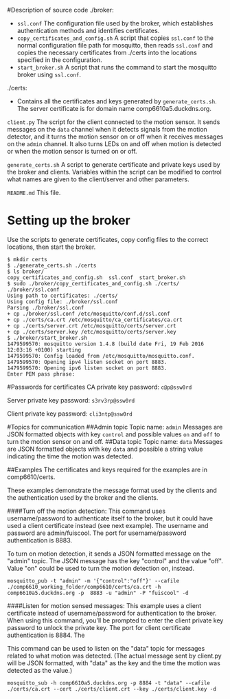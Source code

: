 #Description of source code
./broker:
* `ssl.conf` The configuration file used by the broker, which establishes authentication methods and identifies certificates.
* `copy_certificates_and_config.sh` A script that copies `ssl.conf` to the normal configuration file path for mosquitto, then reads `ssl.conf` and copies the necessary certificates from ./certs into the locations specified in the configuration.
* `start_broker.sh` A script that runs the command to start the mosquitto broker using `ssl.conf`.

./certs:
* Contains all the certificates and keys generated by `generate_certs.sh`. The server certificate is for domain name comp6610a5.duckdns.org.

`client.py` The script for the client connected to the motion sensor. It sends messages on the `data` channel when it detects signals from the motion detector, and it turns the motion sensor on or off when it receives messages on the `admin` channel. It also turns LEDs on and off when motion is detected or when the motion sensor is turned on or off.

`generate_certs.sh` A script to generate certificate and private keys used by the broker and clients. Variables within the script can be modified to control what names are given to the client/server and other parameters.

`README.md` This file.

# Setting up the broker
Use the scripts to generate certificates, copy config files to the correct locations, then start the broker. 
```
$ mkdir certs
$ ./generate_certs.sh ./certs
$ ls broker/
copy_certificates_and_config.sh  ssl.conf  start_broker.sh
$ sudo ./broker/copy_certificates_and_config.sh ./certs/ ./broker/ssl.conf 
Using path to certificates: ./certs/
Using config file: ./broker/ssl.conf
Parsing ./broker/ssl.conf
+ cp ./broker/ssl.conf /etc/mosquitto/conf.d/ssl.conf
+ cp ./certs/ca.crt /etc/mosquitto/ca_certificates/ca.crt
+ cp ./certs/server.crt /etc/mosquitto/certs/server.crt
+ cp ./certs/server.key /etc/mosquitto/certs/server.key
$ ./broker/start_broker.sh 
1479599570: mosquitto version 1.4.8 (build date Fri, 19 Feb 2016 12:03:16 +0100) starting
1479599570: Config loaded from /etc/mosquitto/mosquitto.conf.
1479599570: Opening ipv4 listen socket on port 8883.
1479599570: Opening ipv6 listen socket on port 8883.
Enter PEM pass phrase:
```

#Passwords for certificates
CA private key password: `c@p@ssw0rd` 

Server private key password: `s3rv3rp@ssw0rd` 

Client private key password: `cli3ntp@ssw0rd` 

#Topics for communication
##Admin topic
Topic name: `admin` 
Messages are JSON formatted objects with key `control` and possible values `on` and `off` to turn the motion sensor on and off.
##Data topic
Topic name: `data` 
Messages are JSON formatted objects with key `data` and possible a string value indicating the time the motion was detected.

##Examples
The certificates and keys required for the examples are in comp6610/certs.

These examples demonstrate the message format used by the clients and the authentication used by the broker and the clients.

####Turn off the motion detection:
This command uses username/password to authenticate itself to the broker, but it could have used a client certificate instead (see next example). The username and password are admin/fuiscool. The port for username/password authentication is 8883.

To turn on motion detection, it sends a JSON formatted message on the "admin" topic. The JSON message has the key "control" and the value "off". Value "on" could be used to turn the motion detection on, instead.
```
mosquitto_pub -t "admin" -m '{"control":"off"}' --cafile ./comp6610_working_folder/comp6610/certs/ca.crt -h comp6610a5.duckdns.org -p  8883 -u "admin" -P "fuiscool" -d
```

####Listen for motion sensed messages:
This example uses a client certificate instead of username/password for authentication to the broker. When using this command, you'll be prompted to enter the client private key password to unlock the private key. The port for client certificate authentication is 8884. The

This command can be used to listen on the "data" topic for messages related to what motion was detected. (The actual message sent by client.py will be JSON formatted, with "data" as the key and the time the motion was detected as the value.)
```
mosquitto_sub -h comp6610a5.duckdns.org -p 8884 -t "data" --cafile ./certs/ca.crt --cert ./certs/client.crt --key ./certs/client.key -d
```
